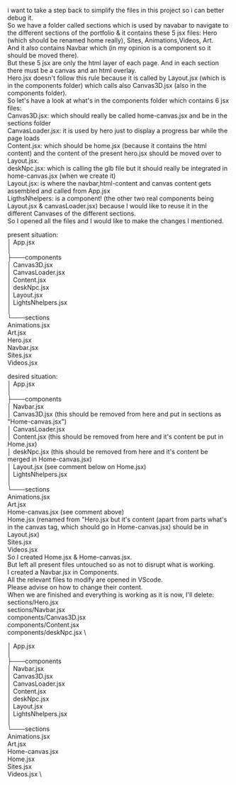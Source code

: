 i want to take a step back to simplify the files in this project so i can better debug it. \
So we have a folder called sections which is used by navabar to navigate to the different sections of the portfolio & it contains these 5 jsx files: Hero (which should be renamed home really), Sites, Animations,Videos, Art. \
And it also contains Navbar which (in my opinion is a component so it should be moved there). \
But these 5 jsx are only the html layer of each page. And in each section there must be a canvas and an html overlay. \
Hero.jsx doesn't follow this rule because it is called by Layout.jsx (which is in the components folder) which calls also Canvas3D.jsx (also in the components folder). \
So let's have a look at what's in the components folder which contains 6 jsx files: \
Canvas3D.jsx: which should really be called home-canvas.jsx and be in the sections folder \
CanvasLoader.jsx: it is used by hero just to display a progress bar while the page loads \
Content.jsx: which should be home.jsx (because it contains the html content) and the content of the present hero.jsx should be moved over to Layout.jsx. \
deskNpc.jsx: which is calling the glb file but it should really be integrated in home-canvas.jsx (when we create it) \
Layout.jsx: is where the navbar,html-content and canvas content gets assembled and called from App.jsx \
LigthsNhelpers: is a component! (the other two real components being Layout.jsx & canvasLoader.jsx) because I would like to reuse it in the different Canvases of the different sections. \
So I opened all the files and I would like to make the changes I mentioned.

present situation: \
│   App.jsx \
│ \
├───components \
│       Canvas3D.jsx \
│       CanvasLoader.jsx \
│       Content.jsx \
│       deskNpc.jsx \
│       Layout.jsx \
│       LightsNhelpers.jsx \
│ \
└───sections \
        Animations.jsx \
        Art.jsx \
        Hero.jsx \
        Navbar.jsx \
        Sites.jsx \
        Videos.jsx

desired situation: \
│   App.jsx \
│ \
├───components \
│       Navbar.jsx \
│       Canvas3D.jsx (this should be removed from here and put in sections as "Home-canvas.jsx") \
│       CanvasLoader.jsx \
│       Content.jsx (this should be removed from here and it's content be put in Home.jsx) \
│       deskNpc.jsx (this should be removed from here and it's content be merged in Home-canvas.jsx) \
│       Layout.jsx (see comment below on Home.jsx) \
│       LightsNhelpers.jsx \
│ \
└───sections \
        Animations.jsx \
        Art.jsx \
		Home-canvas.jsx (see comment above) \
        Home.jsx (renamed from "Hero.jsx but it's content (apart from parts what's in the canvas tag, which should go in Home-canvas.jsx) should be in Layout.jsx) \
        Sites.jsx \
        Videos.jsx \
So I created Home.jsx & Home-canvas.jsx. \
But left all present files untouched so as not to disrupt what is working. \
I created a Navbar.jsx in Components. \
All the relevant files to modify are opened in VScode. \
Please advise on how to change their content. \
When we are finished and everything is working as it is now, I'll delete: \
sections/Hero.jsx \
sections/Navbar.jsx \
components/Canvas3D.jsx \
components/Content.jsx \
components/deskNpc.jsx \

│   App.jsx \
│ \
├───components \
│       Navbar.jsx \
│       Canvas3D.jsx \
│       CanvasLoader.jsx \
│       Content.jsx \
│       deskNpc.jsx \
│       Layout.jsx \
│       LightsNhelpers.jsx \
│ \
└───sections \
        Animations.jsx \
        Art.jsx \
		Home-canvas.jsx \
        Home.jsx \
        Sites.jsx \
        Videos.jsx \